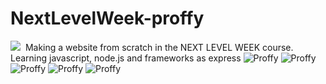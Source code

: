 # NextLevelWeek-proffy
<img src="https://github.com/FelipePDS/NextLevelWeek-proffy/blob/master/public/images/git-06.png"/> &nbsp;Making a website from scratch in the NEXT LEVEL WEEK course. Learning javascript, node.js and frameworks as express
<img src="https://github.com/FelipePDS/NextLevelWeek-proffy/blob/master/public/images/git-01.JPG" alt="Proffy"/>
<img src="https://github.com/FelipePDS/NextLevelWeek-proffy/blob/master/public/images/git-02.JPG" alt="Proffy"/>
<img src="https://github.com/FelipePDS/NextLevelWeek-proffy/blob/master/public/images/git-03.JPG" alt="Proffy"/>
<img src="https://github.com/FelipePDS/NextLevelWeek-proffy/blob/master/public/images/git-04.JPG" alt="Proffy"/>
<img src="https://github.com/FelipePDS/NextLevelWeek-proffy/blob/master/public/images/git-05.JPG" alt="Proffy"/>
